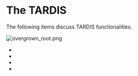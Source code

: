 # The TARDIS

The following items discuss TARDIS functionalities.

![overgrown_root.png](overgrown_root.png)

- [](Locating-a-TARDIS-Seed.md)
- [](Your-TARDIS.md)
- [](Computer-Bank-Functions.md)
- [](The-Eye-of-Harmony-Power.md)